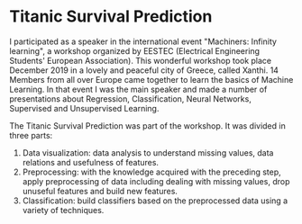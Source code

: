 # Titanic Survival Prediction

I participated as a speaker in the international event "Machiners: Infinity learning", a workshop organized by EESTEC (Electrical Engineering Students' European Association). This wonderful workshop took place December 2019 in a lovely and peaceful city of Greece, called Xanthi. 14 Members from all over Europe came together to learn the basics of Machine Learning. In that event I was the main speaker and made a number of presentations about Regression, Classification, Neural Networks, Supervised and Unsupervised Learning.

The Titanic Survival Prediction was part of the workshop. It was divided in three parts:
1. Data visualization: data analysis to understand missing values, data relations and usefulness of features. 
2. Preprocessing: with the knowledge acquired with the preceding step, apply preprocessing of data including dealing with missing values, drop unuseful features and build new features. 
3. Classification: build classifiers based on the preprocessed data using a variety of techniques.


